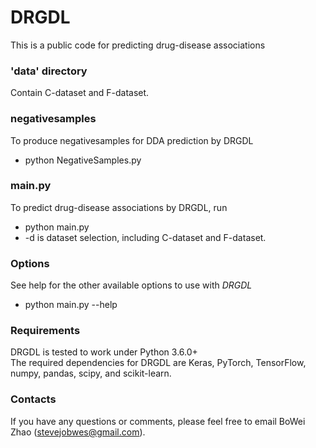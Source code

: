 # DRGDL
This is a public code for predicting drug-disease associations

### 'data' directory
Contain C-dataset and F-dataset.

### negativesamples
To produce negativesamples for DDA prediction by DRGDL
  - python NegativeSamples.py

### main.py
To predict drug-disease associations by DRGDL, run
  - python main.py 
  - -d is dataset selection, including C-dataset and F-dataset.

### Options
See help for the other available options to use with *DRGDL*
  - python main.py --help

### Requirements
DRGDL is tested to work under Python 3.6.0+  
The required dependencies for DRGDL are Keras, PyTorch, TensorFlow, numpy, pandas, scipy, and scikit-learn.

### Contacts
If you have any questions or comments, please feel free to email BoWei Zhao (stevejobwes@gmail.com).

